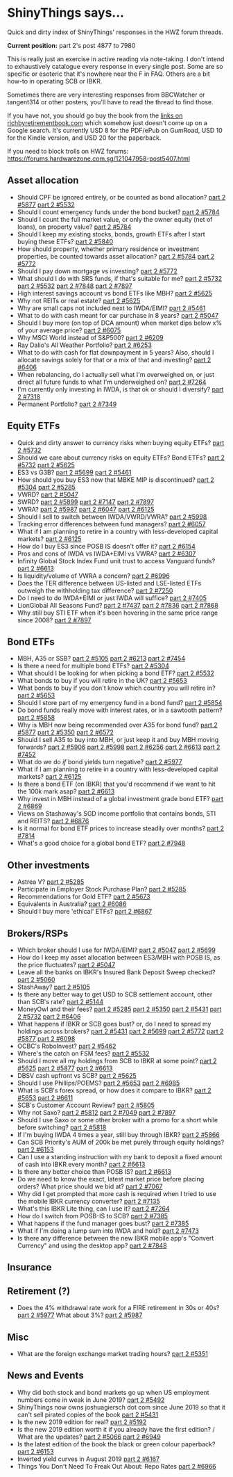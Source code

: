 # ShinyThings says...

Quick and dirty index of ShinyThings' responses in the HWZ forum threads.

**Current position:** part 2's post 4877 to 7980

This is really just an exercise in active reading via note-taking.
I don't intend to exhaustively catalogue every response in every single post.
Some are so specific or esoteric that it's nowhere near the F in FAQ.
Others are a bit how-to in operating SCB or IBKR.

Sometimes there are very interesting responses from BBCWatcher or tangent314 or other posters, you'll have to read the thread to find those.

If you have not, you should go buy the book from the [links on richbyretirementbook.com](http://richbyretirementbook.com/) which somehow just doesn't come up on a Google search.
It's currently USD 8 for the PDF/ePub on GumRoad, USD 10 for the Kindle version, and USD 20 for the paperback.

If you need to block trolls on HWZ forums: https://forums.hardwarezone.com.sg/121047958-post5407.html

## Asset allocation
* Should CPF be ignored entirely, or be counted as bond allocation? [part 2 #5877](https://forums.hardwarezone.com.sg/121825374-post5877.html) [part 2 #5532](https://forums.hardwarezone.com.sg/121225816-post5532.html)
* Should I count emergency funds under the bond bucket? [part 2 #5784](https://forums.hardwarezone.com.sg/121605811-post5784.html)
* Should I count the full market value, or only the owner equity (net of loans), on property value? [part 2 #5784](https://forums.hardwarezone.com.sg/121605811-post5784.html)
* Should I keep my existing stocks, bonds, growth ETFs after I start buying these ETFs? [part 2 #5840](https://forums.hardwarezone.com.sg/121728177-post5840.html)
* How should property, whether primary residence or investment properties, be counted towards asset allocation? [part 2 #5784](https://forums.hardwarezone.com.sg/121605811-post5784.html) [part 2 #5772](https://forums.hardwarezone.com.sg/121589801-post5772.html)
* Should I pay down mortgage vs investing? [part 2 #5772](https://forums.hardwarezone.com.sg/121589801-post5772.html)
* What should I do with SRS funds, if that's suitable for me? [part 2 #5732](https://forums.hardwarezone.com.sg/121512062-post5732.html) [part 2 #5532](https://forums.hardwarezone.com.sg/121225816-post5532.html) [part 2 #7848](https://forums.hardwarezone.com.sg/123912572-post7848.html) [part 2 #7897](https://forums.hardwarezone.com.sg/123956612-post7897.html)
* High interest savings account vs bond ETFs like MBH? [part 2 #5625](https://forums.hardwarezone.com.sg/121353556-post5625.html)
* Why not REITs or real estate? [part 2 #5625](https://forums.hardwarezone.com.sg/121353556-post5625.html)
* Why are small caps not included next to IWDA/EIMI? [part 2 #5461](https://forums.hardwarezone.com.sg/121149256-post5461.html)
* What to do with cash meant for car purchase in 8 years? [part 2 #5047](https://forums.hardwarezone.com.sg/120651459-post5047.html)
* Should I buy more (on top of DCA amount) when market dips below x% of your average price? [part 2 #6075](https://forums.hardwarezone.com.sg/122116245-post6075.html)
* Why MSCI World instead of S&P500? [part 2 #6209](https://forums.hardwarezone.com.sg/122247478-post6209.html)
* Ray Dalio's All Weather Portfolio? [part 2 #6253](https://forums.hardwarezone.com.sg/122264800-post6253.html)
* What to do with cash for flat downpayment in 5 years? Also, should I allocate savings solely for that or a mix of that and investing? [part 2 #6406](https://forums.hardwarezone.com.sg/122333002-post6406.html)
* When rebalancing, do I actually sell what I'm overweighed on, or just direct all future funds to what I'm underweighed on? [part 2 #7264](https://forums.hardwarezone.com.sg/123247122-post7264.html)
* I'm currently only investing in IWDA, is that ok or should I diversify? [part 2 #7318](https://forums.hardwarezone.com.sg/123292999-post7318.html)
* Permanent Portfolio? [part 2 #7349](https://forums.hardwarezone.com.sg/123338164-post7349.html)

## Equity ETFs
* Quick and dirty answer to currency risks when buying equity ETFs? [part 2 #5732](https://forums.hardwarezone.com.sg/121512062-post5732.html)
* Should we care about currency risks on equity ETFs? Bond ETFs? [part 2 #5732](https://forums.hardwarezone.com.sg/121512062-post5732.html) [part 2 #5625](https://forums.hardwarezone.com.sg/121353556-post5625.html)
* ES3 vs G3B? [part 2 #5699](https://forums.hardwarezone.com.sg/121481705-post5699.html) [part 2 #5461](https://forums.hardwarezone.com.sg/121149256-post5461.html)
* How should you buy ES3 now that MBKE MIP is discontinued? [part 2 #5304](https://forums.hardwarezone.com.sg/120960926-post5304.html) [part 2 #5285](https://forums.hardwarezone.com.sg/120938999-post5285.html)
* VWRD? [part 2 #5047](https://forums.hardwarezone.com.sg/120651459-post5047.html)
* SWRD? [part 2 #5899](https://forums.hardwarezone.com.sg/121873100-post5899.html) [part 2 #7147](https://forums.hardwarezone.com.sg/123080586-post7147.html) [part 2 #7897](https://forums.hardwarezone.com.sg/123956612-post7897.html)
* VWRA? [part 2 #5987](https://forums.hardwarezone.com.sg/122016879-post5987.html) [part 2 #6047](https://forums.hardwarezone.com.sg/122088108-post6047.html) [part 2 #6125](https://forums.hardwarezone.com.sg/122179239-post6125.html)
* Should I sell to switch between IWDA/VWRD/VWRA? [part 2 #5998](https://forums.hardwarezone.com.sg/122035216-post5998.html)
* Tracking error differences between fund managers? [part 2 #6057](https://forums.hardwarezone.com.sg/122100100-post6057.html)
* What if I am planning to retire in a country with less-developed capital markets? [part 2 #6125](https://forums.hardwarezone.com.sg/122179239-post6125.html)
* How do I buy ES3 since POSB IS doesn't offer it? [part 2 #6154](https://forums.hardwarezone.com.sg/122212184-post6154.html)
* Pros and cons of IWDA vs IWDA+EIMI vs VWRA? [part 2 #6307](https://forums.hardwarezone.com.sg/122300254-post6307.html)
* Infinity Global Stock Index Fund unit trust to access Vanguard funds? [part 2 #6613](https://forums.hardwarezone.com.sg/122425272-post6613.html)
* Is liquidity/volume of VWRA a concern? [part 2 #6996](https://forums.hardwarezone.com.sg/122858915-post6996.html)
* Does the TER difference between US-listed and LSE-listed ETFs outweigh the withholding tax difference? [part 2 #7250](https://forums.hardwarezone.com.sg/123230935-post7250.html)
* Do I need to do IWDA+EIMI or just IWDA will suffice? [part 2 #7405](https://forums.hardwarezone.com.sg/123380646-post7405.html)
* LionGlobal All Seasons Fund? [part 2 #7437](https://forums.hardwarezone.com.sg/123413886-post7437.html) [part 2 #7836](https://forums.hardwarezone.com.sg/123897460-post7836.html) [part 2 #7868](https://forums.hardwarezone.com.sg/123928232-post7868.html)
* Why still buy STI ETF when it's been hovering in the same price range since 2008? [part 2 #7897](https://forums.hardwarezone.com.sg/123956612-post7897.html)

## Bond ETFs
* MBH, A35 or SSB? [part 2 #5105](https://forums.hardwarezone.com.sg/120721953-post5105.html) [part 2 #6213](https://forums.hardwarezone.com.sg/122247671-post6213.html) [part 2 #7454](https://forums.hardwarezone.com.sg/123444531-post7454.html)
* Is there a need for multiple bond ETFs? [part 2 #5304](https://forums.hardwarezone.com.sg/120960926-post5304.html)
* What should I be looking for when picking a bond ETF? [part 2 #5532](https://forums.hardwarezone.com.sg/121225816-post5532.html)
* What bonds to buy if you will retire in the UK? [part 2 #5653](https://forums.hardwarezone.com.sg/121424381-post5653.html)
* What bonds to buy if you don't know which country you will retire in? [part 2 #5653](https://forums.hardwarezone.com.sg/121424381-post5653.html)
* Should I store part of my emergency fund in a bond fund? [part 2 #5854](https://forums.hardwarezone.com.sg/121759850-post5854.html)
* Do bond funds really move with interest rates, or in a sawtooth pattern? [part 2 #5858](https://forums.hardwarezone.com.sg/121776671-post5858.html)
* Why is MBH now being recommended over A35 for bond fund? [part 2 #5877](https://forums.hardwarezone.com.sg/121825374-post5877.html) [part 2 #5350](https://forums.hardwarezone.com.sg/121023680-post5350.html) [part 2 #6572](https://forums.hardwarezone.com.sg/122392637-post6572.html)
* Should I sell A35 to buy into MBH, or just keep it and buy MBH moving forwards? [part 2 #5906](https://forums.hardwarezone.com.sg/121889467-post5906.html) [part 2 #5998](https://forums.hardwarezone.com.sg/122035216-post5998.html) [part 2 #6256](https://forums.hardwarezone.com.sg/122265738-post6256.html) [part 2 #6613](https://forums.hardwarezone.com.sg/122425272-post6613.html) [part 2 #7452](https://forums.hardwarezone.com.sg/123443222-post7452.html)
* What do we do _if_ bond yields turn negative? [part 2 #5977](https://forums.hardwarezone.com.sg/122002464-post5977.html)
* What if I am planning to retire in a country with less-developed capital markets? [part 2 #6125](https://forums.hardwarezone.com.sg/122179239-post6125.html)
* Is there a bond ETF (on IBKR) that you'd recommend if we want to hit the 100k mark asap? [part 2 #6613](https://forums.hardwarezone.com.sg/122425272-post6613.html)
* Why invest in MBH instead of a global investment grade bond ETF? [part 2 #6869](https://forums.hardwarezone.com.sg/122682711-post6869.html)
* Views on Stashaway's SGD income portfolio that contains bonds, STI and REITS? [part 2 #6876](https://forums.hardwarezone.com.sg/122697603-post6876.html)
* Is it normal for bond ETF prices to increase steadily over months? [part 2 #7814](https://forums.hardwarezone.com.sg/123881767-post7814.html)
* What's a good choice for a global bond ETF? [part 2 #7948](https://forums.hardwarezone.com.sg/124017505-post7948.html)

## Other investments
* Astrea V? [part 2 #5285](https://forums.hardwarezone.com.sg/120938999-post5285.html)
* Participate in Employer Stock Purchase Plan? [part 2 #5285](https://forums.hardwarezone.com.sg/120938999-post5285.html)
* Recommendations for Gold ETF? [part 2 #5673](https://forums.hardwarezone.com.sg/121452484-post5673.html)
* Equivalents in Australia? [part 2 #6086](https://forums.hardwarezone.com.sg/122132169-post6086.html)
* Should I buy more 'ethical' ETFs? [part 2 #6867](https://forums.hardwarezone.com.sg/122681248-post6867.html)

## Brokers/RSPs
* Which broker should I use for IWDA/EIMI? [part 2 #5047](https://forums.hardwarezone.com.sg/120651459-post5047.html) [part 2 #5699](https://forums.hardwarezone.com.sg/121481705-post5699.html)
* How do I keep my asset allocation between ES3/MBH with POSB IS, as the price fluctuates? [part 2 #5047](https://forums.hardwarezone.com.sg/120651459-post5047.html)
* Leave all the banks on IBKR's Insured Bank Deposit Sweep checked? [part 2 #5060](https://forums.hardwarezone.com.sg/120669790-post5060.html)
* StashAway? [part 2 #5105](https://forums.hardwarezone.com.sg/120721953-post5105.html)
* Is there any better way to get USD to SCB settlement account, other than SCB's rate? [part 2 #5144](https://forums.hardwarezone.com.sg/120752842-post5144.html)
* MoneyOwl and their fees? [part 2 #5285](https://forums.hardwarezone.com.sg/120938999-post5285.html) [part 2 #5350](https://forums.hardwarezone.com.sg/121023680-post5350.html) [part 2 #5431](https://forums.hardwarezone.com.sg/121088669-post5431.html) [part 2 #5732](https://forums.hardwarezone.com.sg/121512062-post5732.html) [part 2 #6406](https://forums.hardwarezone.com.sg/122333002-post6406.html)
* What happens if IBKR or SCB goes bust? or, do I need to spread my holdings across brokers? [part 2 #5431](https://forums.hardwarezone.com.sg/121088669-post5431.html) [part 2 #5699](https://forums.hardwarezone.com.sg/121481705-post5699.html) [part 2 #5772](https://forums.hardwarezone.com.sg/121589801-post5772.html) [part 2 #5877](https://forums.hardwarezone.com.sg/121825374-post5877.html) [part 2 #6098](https://forums.hardwarezone.com.sg/122148331-post6098.html) 
* OCBC's RoboInvest? [part 2 #5462](https://forums.hardwarezone.com.sg/121149260-post5462.html)
* Where's the catch on FSM fees? [part 2 #5532](https://forums.hardwarezone.com.sg/121225816-post5532.html)
* Should I move all my holdings from SCB to IBKR at some point? [part 2 #5625](https://forums.hardwarezone.com.sg/121353556-post5625.html) [part 2 #5877](https://forums.hardwarezone.com.sg/121825374-post5877.html) [part 2 #6613](https://forums.hardwarezone.com.sg/122425272-post6613.html)
* DBSV cash upfront vs SCB? [part 2 #5625](https://forums.hardwarezone.com.sg/121353556-post5625.html)
* Should I use Phillips/POEMS? [part 2 #5653](https://forums.hardwarezone.com.sg/121424381-post5653.html) [part 2 #6985](https://forums.hardwarezone.com.sg/122843790-post6985.html)
* What is SCB's forex spread, or how does it compare to IBKR? [part 2 #5653](https://forums.hardwarezone.com.sg/121424381-post5653.html) [part 2 #6611](https://forums.hardwarezone.com.sg/122420714-post6611.html)
* SCB's Customer Account Review? [part 2 #5805](https://forums.hardwarezone.com.sg/121664749-post5805.html)
* Why not Saxo? [part 2 #5812](https://forums.hardwarezone.com.sg/121681831-post5812.html) [part 2 #7049](https://forums.hardwarezone.com.sg/122941151-post7049.html) [part 2 #7897](https://forums.hardwarezone.com.sg/123956612-post7897.html)
* Should I use Saxo or some other broker with a promo for a short while before switching? [part 2 #5818](https://forums.hardwarezone.com.sg/121697823-post5818.html)
* If I'm buying IWDA 4 times a year, still buy through IBKR? [part 2 #5866](https://forums.hardwarezone.com.sg/121792763-post5866.html)
* Can SCB Priority's AUM of 200k be met purely through equity holdings? [part 2 #6153](https://forums.hardwarezone.com.sg/122212178-post6153.html)
* Can I use a standing instruction with my bank to deposit a fixed amount of cash into IBKR every month? [part 2 #6613](https://forums.hardwarezone.com.sg/122425272-post6613.html)
* Is there any better choice than POSB IS? [part 2 #6613](https://forums.hardwarezone.com.sg/122425272-post6613.html)
* Do we need to know the exact, latest market price before placing orders? What price should we bid at? [part 2 #7067](https://forums.hardwarezone.com.sg/122956038-post7067.html)
* Why did I get prompted that more cash is required when I tried to use the mobile IBKR currency converter? [part 2 #7135](https://forums.hardwarezone.com.sg/123051959-post7135.html)
* What's this IBKR Lite thing, can I use it? [part 2 #7264](https://forums.hardwarezone.com.sg/123247122-post7264.html)
* How do I switch from POSB-IS to SCB? [part 2 #7385](https://forums.hardwarezone.com.sg/123367926-post7385.html)
* What happens if the fund manager goes bust? [part 2 #7385](https://forums.hardwarezone.com.sg/123367926-post7385.html)
* What if I'm doing a lump sum into IWDA and hold? [part 2 #7473](https://forums.hardwarezone.com.sg/123461327-post7473.html)
* Is there any difference between the new IBKR mobile app's "Convert Currency" and using the desktop app? [part 2 #7848](https://forums.hardwarezone.com.sg/123912572-post7848.html)

## Insurance

## Retirement (?)
* Does the 4% withdrawal rate work for a FIRE retirement in 30s or 40s? [part 2 #5977](https://forums.hardwarezone.com.sg/122002464-post5977.html) What about 3%? [part 2 #5987](https://forums.hardwarezone.com.sg/122016879-post5987.html)

## Misc
* What are the foreign exchange market trading hours? [part 2 #5351](https://forums.hardwarezone.com.sg/121023692-post5351.html)

## News and Events
* Why did both stock and bond markets go up when US employment numbers come in weak in June 2019? [part 2 #5492](https://forums.hardwarezone.com.sg/121179860-post5492.html)
* ShinyThings now owns joshuagiersch dot com since June 2019 so that it can't sell pirated copies of the book [part 2 #5431](https://forums.hardwarezone.com.sg/121088669-post5431.html)
* Is the new 2019 edition for real? [part 2 #5192](https://forums.hardwarezone.com.sg/120787410-post5192.html)
* Is the new 2019 edition worth it if you already have the first edition? / What are the updates? [part 2 #5066](https://forums.hardwarezone.com.sg/120685256-post5066.html) [part 2 #6949](https://forums.hardwarezone.com.sg/122796008-post6949.html)
* Is the latest edition of the book the black or green colour paperback? [part 2 #6153](https://forums.hardwarezone.com.sg/122212178-post6153.html)
* Inverted yield curves in August 2019 [part 2 #6167](https://forums.hardwarezone.com.sg/122230215-post6167.html)
* Things You Don't Need To Freak Out About: Repo Rates [part 2 #6966](https://forums.hardwarezone.com.sg/122811165-post6966.html)